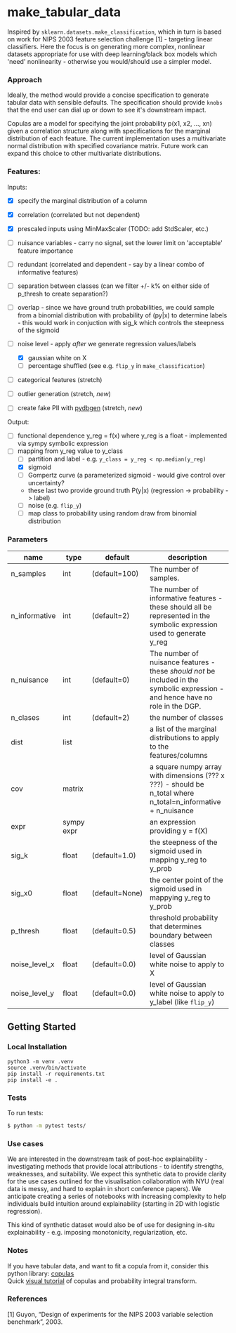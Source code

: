 # make_tabular_data
Inspired by `sklearn.datasets.make_classification`, which in turn is based on work for NIPS 2003 feature selection challenge [1] - targeting linear classifiers.  Here the focus is on generating more complex, nonlinear datasets appropriate for use with deep learning/black box models which 'need' nonlinearity - otherwise you would/should use a simpler model.


### Approach
Ideally, the method would provide a concise specification to generate tabular data with sensible defaults.  The specification should provide `knobs` that the end user can dial up or down to see it's downstream impact.

Copulas are a model for specifying
the joint probability p(x1, x2, ..., xn) given a correlation structure along
with specifications for the marginal distribution of each feature. The current implementation uses a multivariate normal distribution with specified covariance matrix.  Future work can expand this choice to other multivariate distributions. 

### Features:
Inputs:
- [x] specify the marginal distribution of a column  
- [x] correlation (correlated but not dependent)
- [x] prescaled inputs using MinMaxScaler (TODO:  add StdScaler, etc.)
- [ ] nuisance variables - carry no signal, set the lower limit on 'acceptable' feature importance
- [ ] redundant (correlated and dependent - say by a linear combo of informative features)

- [ ] separation between classes (can we filter +/- k% on either side of p_thresh to create separation?)
- [ ] overlap - since we have ground truth probabilities, we could sample from a binomial distribution with probability of (py|x) to determine labels - this would work in conjuction with sig_k which controls the steepness of the sigmoid  
- [ ] noise level - apply *after* we generate regression values/labels 
  - [x] gaussian white on X
  - [ ] percentage shuffled  (see e.g. `flip_y` in `make_classification`)
- [ ] categorical features (stretch)
- [ ] outlier generation (stretch, *new*)
- [ ] create fake PII with [pydbgen](https://github.com/tirthajyoti/pydbgen)  (stretch, *new*)


Output:
- [ ] functional dependence y_reg = f(x) where y_reg is a float - implemented via sympy symbolic expression
- [ ] mapping from y_reg value to y_class 
    - [ ] partition and label - e.g. `y_class = y_reg < np.median(y_reg)`
    - [x] sigmoid
    - [ ] Gompertz curve (a parameterized sigmoid - would give control over uncertainty?
    - these last two provide ground truth P(y|x) (regression -> probability -> label)
  -[ ] noise (e.g. `flip_y`)
  -[ ] map class to probability using random draw from binomial distribution

### Parameters  
| name          | type       | default        | description                                                                                                                      |
| ------------- | ---------- | -------------- | -------------------------------------------------------------------------------------------------------------------------------- |
| n_samples     | int        | (default=100)  | The number of samples.                                                                                                           |
| n_informative | int        | (default=2)    | The number of informative features - these should all be represented in the symbolic expression used to generate y_reg           |
| n_nuisance    | int        | (default=0)    | The number of nuisance features - these *should not* be included in the symbolic expression - and hence have no role in the DGP. |
| n_clases      | int        | (default=2)    | the number of classes                                                                                                            |
| dist          | list       |                | a list of the marginal distributions to apply to the features/columns                                                            |
| cov           | matrix     |                | a square numpy array with dimensions (??? x ???) - should be n_total where n_total=n_informative + n_nuisance                    |
| expr          | sympy expr |                | an expression providing y = f(X)                                                                                                 |
| sig_k         | float      | (default=1.0)  | the steepness of the sigmoid used in mapping y_reg to y_prob                                                                     |
| sig_x0        | float      | (default=None) | the center point of the sigmoid used in mappying y_reg to y_prob                                                                 |
| p_thresh      | float      | (default=0.5)  | threshold probability that determines boundary between classes                                                                   |
| noise_level_x | float      | (default=0.0)  | level of Gaussian white noise to apply to X                                                                                      |
| noise_level_y | float      | (default=0.0)  | level of Gaussian white noise to apply to y_label (like `flip_y`)                                                                |


## Getting Started

### Local Installation
```
python3 -m venv .venv
source .venv/bin/activate
pip install -r requirements.txt
pip install -e .
```

### Tests
To run tests:
```bash
$ python -m pytest tests/
```

### Use cases
We are interested in the downstream task of post-hoc explainability - investigating methods that provide local attributions - to identify strengths, weaknesses, and suitability.  We expect this synthetic data to provide clarity for the use cases outlined for the visualisation collaboration with NYU (real data is messy, and hard to explain in short conference papers).  We anticipate creating a series of notebooks with increasing complexity to help individuals build intuition around explainability (starting in 2D with logistic regression).

This kind of synthetic dataset would also be of use for designing in-situ explainability - e.g. imposing monotonicity, regularization, etc.

### Notes
If you have tabular data, and want to fit a copula from it, consider this python library:  [copulas](https://sdv-dev.github.io/Copulas/index.html)  
Quick [visual tutorial](https://twiecki.io/blog/2018/05/03/copulas/) of copulas and probability integral transform.


### References
[1] Guyon, “Design of experiments for the NIPS 2003 variable selection benchmark”, 2003.
